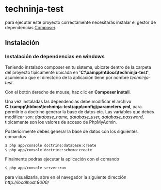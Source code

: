 # techninja-test

para ejecutar este proyecto correctamente necesitarás instalar el gestor de dependencias [Composer](https://getcomposer.org/).

## Instalación

### Instalación de dependencias en windows
Teniendo instalado composer en tu sistema, ubicate dentro de la carpeta del proyecto tipicamente ubicada en **'C:\xampp\htdocs\techninja-test'**, asumiendo que el directorio de la aplicación tiene por nombre *techninja-test*.

Con el botón derecho de mouse, haz clic en **Composer install**.

Una vez instaladas las dependencias debe modificar el archivo **C:\xampp\htdocs\techninja-test\app\config\parameters.yml**, para permtirle a doctrine generar la base de datos etc. Las variables que debes modificar son: *database_name, database_user, database_password*, tipicamente son los valores de acceso de PhpMyAdmin.

Posteriormente debes generar la base de datos con los siguientes comandos
```sh
$ php app/console doctrine:database:create
$ php app/console doctrine:schema:create
```

Finalmente podrás ejecutar la aplicación con el comando
```sh
$ php app/console server:run
```

para visualizarla, abre en el navegador la siguiente dirección *http://localhost:8000/*